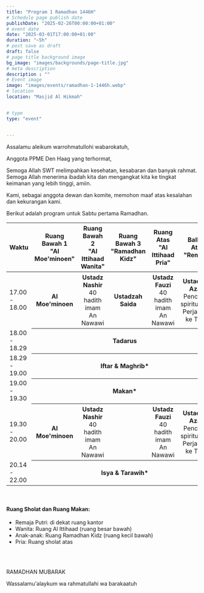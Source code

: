 ```yaml
---
title: "Program 1 Ramadhan 1446H"
# Schedule page publish date
publishDate: "2025-02-26T00:00:00+01:00"
# event date
date: "2025-03-01T17:00:00+01:00"
duration: "~5h"
# post save as draft
draft: false
# page title background image
bg_image: "images/backgrounds/page-title.jpg"
# meta description
description : ""
# Event image
image: "images/events/ramadhan-1-1446h.webp"
# location
location: "Masjid Al Hikmah"


# type
type: "event"


---
```


Assalamu aleikum warrohmatullohi wabarokatuh,

Anggota PPME Den Haag yang terhormat,


Semoga Allah SWT melimpahkan kesehatan, kesabaran dan banyak rahmat. Semoga Allah menerima ibadah kita dan mengangkat kita ke tingkat keimanan yang lebih tinggi, amiin.

Kami, sebagai anggota dewan dan komite, memohon maaf atas kesalahan dan kekurangan kami.

Berikut adalah program untuk Sabtu pertama Ramadhan.


<div class="table-responsive">
<table class="table table-sm">
<thead class="text-center">
<th>Waktu</th>
<th ><span class="text-nowrap">Ruang Bawah 1</span ><br/><span class="text-nowrap">"Al Moe'minoen"</span></th>
<th><span class="text-nowrap">Ruang Bawah 2</span><br/><span class="text-nowrap">"Al Ittihaad Wanita"</span></th>
<th><span class="text-nowrap">Ruang Bawah 3</span><br/><span class="text-nowrap">"Ramadhan Kidz"</span></th>
<th><span class="text-nowrap">Ruang Atas</span><br/><span class="text-nowrap">"Al Ittihaad Pria"</span></th>
<th><span class="text-nowrap">Balkon Atas</span><br/><span class="text-nowrap">"Remaja"</span></th>
</thead>

<tr>
<td class="text-nowrap">17.00 - 18.00</td>
<th style="font-weight: bold;">Al Moe'minoen</th>
<th>Ustadz Nashir</span><br/><span style="font-weight: normal">40 hadith imam An Nawawi</span></th>
<th>Ustadzah Saida</th>
<th><span class="text-nowrap">Ustadz Fauzi</span><br/><span style="font-weight: normal">40 hadith imam An Nawawi</span></th>
<th><span class="text-nowrap">Ustadz M. Azam</span><br/><span style="font-weight: normal;">Pencarian spiritualitas; Perjalanan ke Tarim</span></th>
</tr>
<tr>
<td class="text-nowrap">18.00 - 18.29</td>
<th colspan="5" class="table-success">Tadarus</th>
</tr>
<tr >
<td class="text-nowrap">18.29 - 19.00</td>
<th colspan="5" class="table-primary">Iftar & Maghrib*</th>
</tr>
<tr>
<td class="text-nowrap">19.00 - 19.30</td>
<th colspan="5" class="table-info">Makan*</th>
</tr>
<tr>
<td class="text-nowrap">19.30 - 20.00</td>
<th style="font-weight: bold;">Al Moe'minoen</th>
<th>Ustadz Nashir</span><br/><span style="font-weight: normal">40 hadith imam An Nawawi</span></th>
<th>&nbsp;</th>
<th style="" ><span style="font-weight: bold;">Ustadz Fauzi</span><br/><span style="font-weight: normal">40 hadith imam An Nawawi</span></th>
<th>Ustadz M. Azam<br/><span style="font-weight: normal;">Pencarian spiritualitas; Perjalanan ke Tarim</span></th>
</tr>
<tr>
<td class="text-nowrap">20.14 - 22.00</td>
<th colspan="5">Isya & Tarawih*</th>
</tr>
</table>
</div>
<br/>

#### Ruang Sholat dan Ruang Makan:

* Remaja Putri: di dekat ruang kantor
* Wanita: Ruang Al Ittihaad (ruang besar bawah)
* Anak-anak: Ruang Ramadhan Kidz  (ruang kecil bawah)
* Pria: Ruang sholat atas

<br/>
<br/>

RAMADHAN MUBARAK


Wassalamu'alaykum wa rahmatullahi wa barakaatuh
